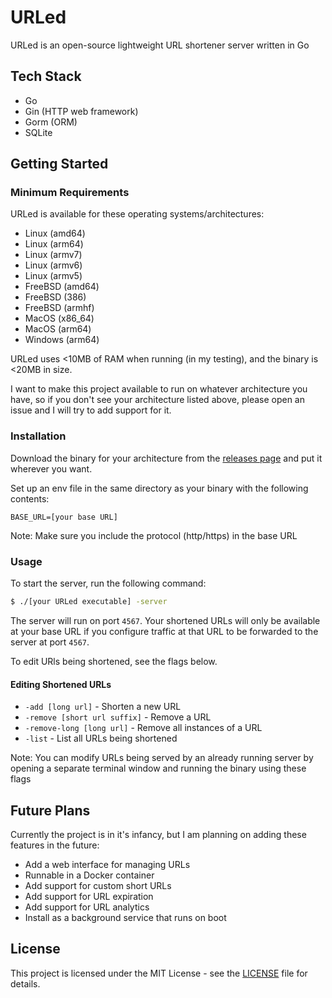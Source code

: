 # URLed

URLed is an open-source lightweight URL shortener server written in Go

## Tech Stack

- Go
- Gin (HTTP web framework)
- Gorm (ORM)
- SQLite

## Getting Started

### Minimum Requirements

URLed is available for these operating systems/architectures:

- Linux (amd64)
- Linux (arm64)
- Linux (armv7)
- Linux (armv6)
- Linux (armv5)
- FreeBSD (amd64)
- FreeBSD (386)
- FreeBSD (armhf)
- MacOS (x86_64)
- MacOS (arm64)
- Windows (arm64)

URLed uses <10MB of RAM when running (in my testing), and the binary is <20MB in size.

I want to make this project available to run on whatever architecture you have, so if you don't see your architecture
listed above, please open an issue and I will try to add support for it.

### Installation

Download the binary for your architecture from the [releases page](https://github.com/masoncfrancis/urled/releases)
and put it wherever you want.

Set up an env file in the same directory as your binary with the following contents:

```BASE_URL=[your base URL]```

Note: Make sure you include the protocol (http/https) in the base URL

### Usage

To start the server, run the following command:

```bash
$ ./[your URLed executable] -server
```

The server will run on port `4567`. Your shortened URLs will only be available at your base URL if 
you configure traffic at that URL to be forwarded to the server at port `4567`.

To edit URls being shortened, see the flags below.

#### Editing Shortened URLs

- `-add [long url]` - Shorten a new URL
- `-remove [short url suffix]` - Remove a URL
- `-remove-long [long url]` - Remove all instances of a URL
- `-list` - List all URLs being shortened

Note: You can modify URLs being served by an already running server by opening a separate terminal window and running
the binary using these flags

## Future Plans

Currently the project is in it's infancy, but I am planning on adding these features in the future:

- Add a web interface for managing URLs
- Runnable in a Docker container
- Add support for custom short URLs
- Add support for URL expiration
- Add support for URL analytics
- Install as a background service that runs on boot

## License

This project is licensed under the MIT License - see the [LICENSE](LICENSE) file for details.
